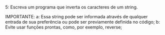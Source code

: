 5: Escreva um programa que inverta os caracteres de um string.

IMPORTANTE:
a: Essa string pode ser informada através de qualquer entrada de sua preferência ou pode ser previamente definida no código;
b: Evite usar funções prontas, como, por exemplo, reverse;